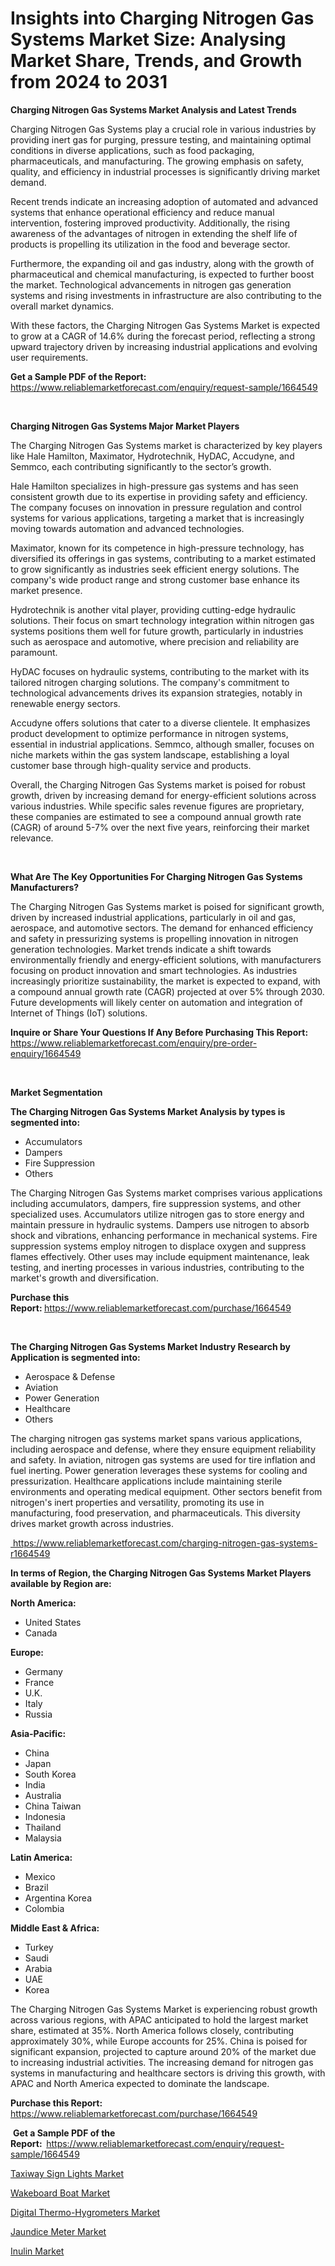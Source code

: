 <p><h1>Insights into Charging Nitrogen Gas Systems Market Size: Analysing Market Share, Trends, and Growth from 2024 to 2031</h1></p><p><strong>Charging Nitrogen Gas Systems Market Analysis and Latest Trends</strong></p>
<p><p>Charging Nitrogen Gas Systems play a crucial role in various industries by providing inert gas for purging, pressure testing, and maintaining optimal conditions in diverse applications, such as food packaging, pharmaceuticals, and manufacturing. The growing emphasis on safety, quality, and efficiency in industrial processes is significantly driving market demand. </p><p>Recent trends indicate an increasing adoption of automated and advanced systems that enhance operational efficiency and reduce manual intervention, fostering improved productivity. Additionally, the rising awareness of the advantages of nitrogen in extending the shelf life of products is propelling its utilization in the food and beverage sector. </p><p>Furthermore, the expanding oil and gas industry, along with the growth of pharmaceutical and chemical manufacturing, is expected to further boost the market. Technological advancements in nitrogen gas generation systems and rising investments in infrastructure are also contributing to the overall market dynamics. </p><p>With these factors, the Charging Nitrogen Gas Systems Market is expected to grow at a CAGR of 14.6% during the forecast period, reflecting a strong upward trajectory driven by increasing industrial applications and evolving user requirements.</p></p>
<p><strong>Get a Sample PDF of the Report:&nbsp;</strong> <a href="https://www.reliablemarketforecast.com/enquiry/request-sample/1664549?utm_campaign=1404&utm_medium=2&utm_source=Github&utm_content=ia&utm_term=03102024&utm_id=charging-nitrogen-gas-systems">https://www.reliablemarketforecast.com/enquiry/request-sample/1664549</a></p>
<p>&nbsp;</p>
<p><strong>Charging Nitrogen Gas Systems Major Market Players</strong></p>
<p><p>The Charging Nitrogen Gas Systems market is characterized by key players like Hale Hamilton, Maximator, Hydrotechnik, HyDAC, Accudyne, and Semmco, each contributing significantly to the sector’s growth.</p><p>Hale Hamilton specializes in high-pressure gas systems and has seen consistent growth due to its expertise in providing safety and efficiency. The company focuses on innovation in pressure regulation and control systems for various applications, targeting a market that is increasingly moving towards automation and advanced technologies.</p><p>Maximator, known for its competence in high-pressure technology, has diversified its offerings in gas systems, contributing to a market estimated to grow significantly as industries seek efficient energy solutions. The company's wide product range and strong customer base enhance its market presence.</p><p>Hydrotechnik is another vital player, providing cutting-edge hydraulic solutions. Their focus on smart technology integration within nitrogen gas systems positions them well for future growth, particularly in industries such as aerospace and automotive, where precision and reliability are paramount.</p><p>HyDAC focuses on hydraulic systems, contributing to the market with its tailored nitrogen charging solutions. The company's commitment to technological advancements drives its expansion strategies, notably in renewable energy sectors.</p><p>Accudyne offers solutions that cater to a diverse clientele. It emphasizes product development to optimize performance in nitrogen systems, essential in industrial applications. Semmco, although smaller, focuses on niche markets within the gas system landscape, establishing a loyal customer base through high-quality service and products.</p><p>Overall, the Charging Nitrogen Gas Systems market is poised for robust growth, driven by increasing demand for energy-efficient solutions across various industries. While specific sales revenue figures are proprietary, these companies are estimated to see a compound annual growth rate (CAGR) of around 5-7% over the next five years, reinforcing their market relevance.</p></p>
<p>&nbsp;</p>
<p><strong>What Are The Key Opportunities For Charging Nitrogen Gas Systems Manufacturers?</strong></p>
<p><p>The Charging Nitrogen Gas Systems market is poised for significant growth, driven by increased industrial applications, particularly in oil and gas, aerospace, and automotive sectors. The demand for enhanced efficiency and safety in pressurizing systems is propelling innovation in nitrogen generation technologies. Market trends indicate a shift towards environmentally friendly and energy-efficient solutions, with manufacturers focusing on product innovation and smart technologies. As industries increasingly prioritize sustainability, the market is expected to expand, with a compound annual growth rate (CAGR) projected at over 5% through 2030. Future developments will likely center on automation and integration of Internet of Things (IoT) solutions.</p></p>
<p><strong>Inquire or Share Your Questions If Any Before Purchasing This Report:</strong> <a href="https://www.reliablemarketforecast.com/enquiry/pre-order-enquiry/1664549?utm_campaign=1404&utm_medium=2&utm_source=Github&utm_content=ia&utm_term=03102024&utm_id=charging-nitrogen-gas-systems">https://www.reliablemarketforecast.com/enquiry/pre-order-enquiry/1664549</a></p>
<p>&nbsp;</p>
<p><strong>Market Segmentation</strong></p>
<p><strong>The Charging Nitrogen Gas Systems Market Analysis by types is segmented into:</strong></p>
<p><ul><li>Accumulators</li><li>Dampers</li><li>Fire Suppression</li><li>Others</li></ul></p>
<p><p>The Charging Nitrogen Gas Systems market comprises various applications including accumulators, dampers, fire suppression systems, and other specialized uses. Accumulators utilize nitrogen gas to store energy and maintain pressure in hydraulic systems. Dampers use nitrogen to absorb shock and vibrations, enhancing performance in mechanical systems. Fire suppression systems employ nitrogen to displace oxygen and suppress flames effectively. Other uses may include equipment maintenance, leak testing, and inerting processes in various industries, contributing to the market's growth and diversification.</p></p>
<p><strong>Purchase this Report:&nbsp;</strong><a href="https://www.reliablemarketforecast.com/purchase/1664549?utm_campaign=1404&utm_medium=2&utm_source=Github&utm_content=ia&utm_term=03102024&utm_id=charging-nitrogen-gas-systems">https://www.reliablemarketforecast.com/purchase/1664549</a></p>
<p>&nbsp;</p>
<p><strong>The Charging Nitrogen Gas Systems Market Industry Research by Application is segmented into:</strong></p>
<p><ul><li>Aerospace & Defense</li><li>Aviation</li><li>Power Generation</li><li>Healthcare</li><li>Others</li></ul></p>
<p><p>The charging nitrogen gas systems market spans various applications, including aerospace and defense, where they ensure equipment reliability and safety. In aviation, nitrogen gas systems are used for tire inflation and fuel inerting. Power generation leverages these systems for cooling and pressurization. Healthcare applications include maintaining sterile environments and operating medical equipment. Other sectors benefit from nitrogen's inert properties and versatility, promoting its use in manufacturing, food preservation, and pharmaceuticals. This diversity drives market growth across industries.</p></p>
<p><a href="https://www.reliablemarketforecast.com/charging-nitrogen-gas-systems-r1664549?utm_campaign=1404&utm_medium=2&utm_source=Github&utm_content=ia&utm_term=03102024&utm_id=charging-nitrogen-gas-systems">&nbsp;https://www.reliablemarketforecast.com/charging-nitrogen-gas-systems-r1664549</a></p>
<p><strong>In terms of Region, the Charging Nitrogen Gas Systems Market Players available by Region are:</strong></p>
<p>
    <p> <strong> North America: </strong>
        <ul>
            <li>United States</li>
            <li>Canada</li>
        </ul>
        </p> 
    <p> <strong> Europe: </strong>
        <ul>
            <li>Germany</li>
            <li>France</li>
            <li>U.K.</li>
            <li>Italy</li>
            <li>Russia</li>
        </ul>
        </p> 
    <p> <strong> Asia-Pacific: </strong>
        <ul>
            <li>China</li>
            <li>Japan</li>
            <li>South Korea</li>
            <li>India</li>
            <li>Australia</li>
            <li>China Taiwan</li>
            <li>Indonesia</li>
            <li>Thailand</li>
            <li>Malaysia</li>
        </ul>
        </p> 
    <p> <strong> Latin America: </strong>
        <ul>
            <li>Mexico</li>
            <li>Brazil</li>
            <li>Argentina Korea</li>
            <li>Colombia</li>
        </ul>
        </p> 
    <p> <strong> Middle East & Africa: </strong>
        <ul>
            <li>Turkey</li>
            <li>Saudi</li>
            <li>Arabia</li>
            <li>UAE</li>
            <li>Korea</li>
        </ul>
    </p>
    </p>
<p><p>The Charging Nitrogen Gas Systems Market is experiencing robust growth across various regions, with APAC anticipated to hold the largest market share, estimated at 35%. North America follows closely, contributing approximately 30%, while Europe accounts for 25%. China is poised for significant expansion, projected to capture around 20% of the market due to increasing industrial activities. The increasing demand for nitrogen gas systems in manufacturing and healthcare sectors is driving this growth, with APAC and North America expected to dominate the landscape.</p></p>
<p><strong>Purchase this Report: </strong><a href="https://www.reliablemarketforecast.com/purchase/1664549?utm_campaign=1404&utm_medium=2&utm_source=Github&utm_content=ia&utm_term=03102024&utm_id=charging-nitrogen-gas-systems">https://www.reliablemarketforecast.com/purchase/1664549</a></p>
<p>&nbsp;<strong>Get a Sample PDF of the Report:&nbsp;&nbsp;</strong><a href="https://www.reliablemarketforecast.com/enquiry/request-sample/1664549?utm_campaign=1404&utm_medium=2&utm_source=Github&utm_content=ia&utm_term=03102024&utm_id=charging-nitrogen-gas-systems">https://www.reliablemarketforecast.com/enquiry/request-sample/1664549</a></p>
<p><strong></strong></p>
<p><p><a href="https://github.com/NarcisoFerry/Market-Research-Report-List-1/blob/main/taxiway-sign-lights-market.md?utm_campaign=1404&utm_medium=2&utm_source=Github&utm_content=ia&utm_term=03102024&utm_id=charging-nitrogen-gas-systems">Taxiway Sign Lights Market</a></p><p><a href="https://issuu.com/reportprime-2/docs/wakeboard-boat-market-size-2030.ppt_80d66b1441022a?utm_campaign=1404&utm_medium=2&utm_source=Github&utm_content=ia&utm_term=03102024&utm_id=charging-nitrogen-gas-systems">Wakeboard Boat Market</a></p><p><a href="https://issuu.com/reportprime-2/docs/digital-thermo-hygrometers-market-s_16d244c6a918e5?utm_campaign=1404&utm_medium=2&utm_source=Github&utm_content=ia&utm_term=03102024&utm_id=charging-nitrogen-gas-systems">Digital Thermo-Hygrometers Market</a></p><p><a href="https://www.linkedin.com/pulse/jaundice-meter-market-size-growth-industry-analysis-segmentation-klhef?trackingId=6paQS%2FdBQ%2BOH0KWsp4DjqQ%3D%3D&utm_campaign=1404&utm_medium=2&utm_source=Github&utm_content=ia&utm_term=03102024&utm_id=charging-nitrogen-gas-systems">Jaundice Meter Market</a></p><p><a href="https://www.linkedin.com/pulse/comprehensive-analysis-global-inulin-market-growth-trends-6425f?trackingId=XDVZYjevRxO72FqX8inpow%3D%3D&utm_campaign=1404&utm_medium=2&utm_source=Github&utm_content=ia&utm_term=03102024&utm_id=charging-nitrogen-gas-systems">Inulin Market</a></p></p>